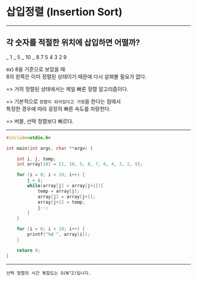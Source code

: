 # 삽입정렬 (Insertion Sort)

---

## 각 숫자를 적절한 위치에 삽입하면 어떨까?  



_ 1 _ 5 _ 10 _ 8 7 5 4 3 2 9  

ex) 8을 기준으로 보았을 때  
8의 왼쪽은 이미 정렬된 상태이기 때문에 다시 살펴볼 필요가 없다.  

=> 거의 정렬된 상태에서는 제일 빠른 정렬 알고리즘이다.  

=> 기본적으로 `정렬이 되어있다고 가정`을 한다는 점에서  
특정한 경우에 따라 굉장히 빠른 속도를 자랑한다.  

=> 버블, 선택 정렬보다 빠르다.  

---

```c
#include<stdio.h>

int main(int argc, char **argv) {

    int i, j, temp;
    int array[10] = {1, 10, 5, 8, 7, 6, 4, 3, 2, 9};

    for (i = 0; i < 10; i++) {
        j = i;
        while(array[j] > array[j+1]){
            temp = array[j];
            array[j] = array[j+1];
            array[j+1] = temp;
            j--;
        }
    }

    for (i = 0; i < 10; i++) {
        printf("%d ", array[i]);
    }

    return 0;
}
```

---

`선택 정렬의 시간 복잡도는 O(N^2)입니다.`

